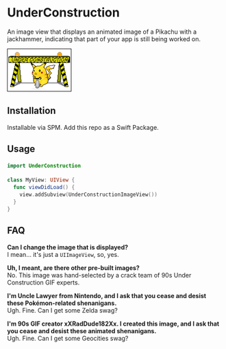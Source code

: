 # UnderConstruction

An image view that displays an animated image of a Pikachu with a jackhammer, indicating that part of your app is still being worked on.

![Animated image of the Pokémon Pikachu, with text saying "Under Construction"](pikachu.gif)

## Installation

Installable via SPM. Add this repo as a Swift Package.

## Usage

```swift
import UnderConstruction

class MyView: UIView {
  func viewDidLoad() {
    view.addSubview(UnderConstructionImageView())
  }
}
```

## FAQ

**Can I change the image that is displayed?**  
I mean… it's just a `UIImageView`, so, yes.

**Uh, I meant, are there other pre-built images?**  
No. This image was hand-selected by a crack team of 90s Under Construction GIF experts.

**I'm Uncle Lawyer from Nintendo, and I ask that you cease and desist these Pokémon-related shenanigans.**  
Ugh. Fine. Can I get some Zelda swag?

**I'm 90s GIF creator xXRadDude182Xx. I created this image, and I ask that you cease and desist these animated shenanigans.**  
Ugh. Fine. Can I get some Geocities swag?
